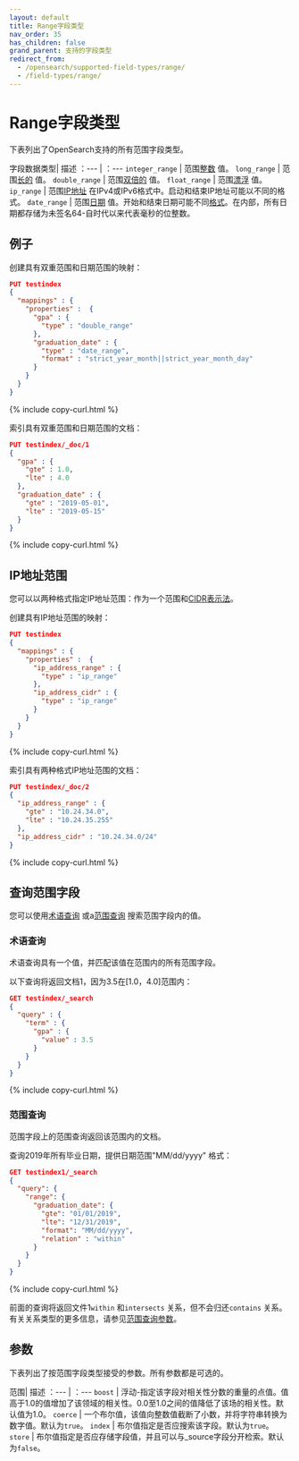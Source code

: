 ```yaml
---
layout: default
title: Range字段类型
nav_order: 35
has_children: false
grand_parent: 支持的字段类型
redirect_from:
  - /opensearch/supported-field-types/range/
  - /field-types/range/
---
```


# Range字段类型

下表列出了OpenSearch支持的所有范围字段类型。

字段数据类型| 描述
：--- | ：---
`integer_range` | 范围[整数]({{site.url}}{{site.baseurl}}/opensearch/supported-field-types/numeric/) 值。
`long_range` | 范围[长的]({{site.url}}{{site.baseurl}}/opensearch/supported-field-types/numeric/) 值。
`double_range` | 范围[双倍的]({{site.url}}{{site.baseurl}}/opensearch/supported-field-types/numeric/) 值。
`float_range` | 范围[漂浮]({{site.url}}{{site.baseurl}}/opensearch/supported-field-types/numeric/) 值。
`ip_range` | 范围[IP地址]({{site.url}}{{site.baseurl}}/opensearch/supported-field-types/ip/) 在IPv4或IPv6格式中。启动和结束IP地址可能以不同的格式。
`date_range` | 范围[日期]({{site.url}}{{site.baseurl}}/opensearch/supported-field-types/date/) 值。开始和结束日期可能不同[格式]({{site.url}}{{site.baseurl}}/opensearch/supported-field-types/date/#formats)。在内部，所有日期都存储为未签名64-自时代以来代表毫秒的位整数。

## 例子

创建具有双重范围和日期范围的映射：

```json
PUT testindex 
{
  "mappings" : {
    "properties" :  {
      "gpa" : {
        "type" : "double_range"
      },
      "graduation_date" : {
        "type" : "date_range",
        "format" : "strict_year_month||strict_year_month_day"
      }
    }
  }
}
```
{% include copy-curl.html %}

索引具有双重范围和日期范围的文档：

```json
PUT testindex/_doc/1
{
  "gpa" : {
    "gte" : 1.0,
    "lte" : 4.0
  },
  "graduation_date" : {
    "gte" : "2019-05-01",
    "lte" : "2019-05-15"
  }
}
```
{% include copy-curl.html %}

## IP地址范围

您可以以两种格式指定IP地址范围：作为一个范围和[CIDR表示法](https://en.wikipedia.org/wiki/Classless_Inter-Domain_Routing#CIDR_notation)。

创建具有IP地址范围的映射：

```json
PUT testindex 
{
  "mappings" : {
    "properties" :  {
      "ip_address_range" : {
        "type" : "ip_range" 
      },
      "ip_address_cidr" : {
        "type" : "ip_range" 
      }
    }
  }
}
```
{% include copy-curl.html %}

索引具有两种格式IP地址范围的文档：

```json
PUT testindex/_doc/2
{
  "ip_address_range" : {
    "gte" : "10.24.34.0",
    "lte" : "10.24.35.255"
  },
  "ip_address_cidr" : "10.24.34.0/24"
}
```
{% include copy-curl.html %}

## 查询范围字段

您可以使用[术语查询](#term-query) 或a[范围查询](#range-query) 搜索范围字段内的值。

### 术语查询

术语查询具有一个值，并匹配该值在范围内的所有范围字段。

以下查询将返回文档1，因为3.5在[1.0，4.0]范围内：

```json
GET testindex/_search
{
  "query" : {
    "term" : {
      "gpa" : {
        "value" : 3.5
      }
    }
  }
}
```
{% include copy-curl.html %}

### 范围查询

范围字段上的范围查询返回该范围内的文档。

查询2019年所有毕业日期，提供日期范围"MM/dd/yyyy" 格式：

```json
GET testindex1/_search
{
  "query": {
    "range": {
      "graduation_date": {
        "gte": "01/01/2019",
        "lte": "12/31/2019",
        "format": "MM/dd/yyyy",
        "relation" : "within"       
      }
    }
  }
}
```
{% include copy-curl.html %}

前面的查询将返回文件1`within` 和`intersects` 关系，但不会归还`contains` 关系。有关关系类型的更多信息，请参见[范围查询参数]({{site.url}}{{site.baseurl}}/query-dsl/term/range#parameters)。

## 参数

下表列出了按范围字段类型接受的参数。所有参数都是可选的。

范围| 描述
：--- | ：--- 
`boost` | 浮动-指定该字段对相关性分数的重量的点值。值高于1.0的值增加了该领域的相关性。0.0至1.0之间的值降低了该场的相关性。默认值为1.0。
`coerce` | 一个布尔值，该值向整数值截断了小数，并将字符串转换为数字值。默认为`true`。
`index` | 布尔值指定是否应搜索该字段。默认为`true`。
`store` | 布尔值指定是否应存储字段值，并且可以与_source字段分开检索。默认为`false`。

